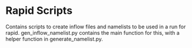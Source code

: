 # Rapid Scripts

Contains scripts to create inflow files and namelists to be used in a run for rapid. gen_inflow_namelist.py contains
the main function for this, with a helper function in generate_namelist.py.